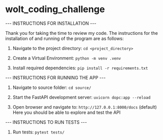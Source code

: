 # wolt_coding_challenge

--- INSTRUCTIONS FOR INSTALLATION ---

Thank you for taking the time to review my code.
The instructions for the installation of and running of the program are as follows:

1. Navigate to the project directory:
    `cd <project_directory>`

2. Create a Virtual Environment:
    `python -m venv .venv`

3. Install required dependencies:
    `pip install -r requirements.txt`


--- INSTRUCTIONS FOR RUNNING THE APP ---

1. Navigate to source folder:
    `cd source/`

2. Start the FastAPI development server:
    `uvicorn dopc:app --reload`

3. Open browser and navigate to:
    `http://127.0.0.1:8000/docs` (default)
    Here you should be able to explore and test the API


--- INSTRUCTIONS TO RUN TESTS ---

1. Run tests:
    `pytest tests/`